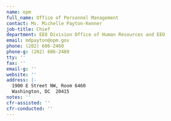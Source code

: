 ```yaml
---
name: opm
full_name: Office of Personnel Management
contact: Ms. Michelle Payton-Kenner
job-title: Chief
department: EEO Division Office of Human Resources and EEO
email: mdpayton@opm.gov
phone: (202) 606-2460
phone-g: (202) 606-2489
tty: ''
fax: ''
email-g: ''
website: ''
address: |-
  1900 E Street NW, Room 6460
  Washington, DC  20415
notes: ''
cfr-assisted: ''
cfr-conducted: ''
---
```


